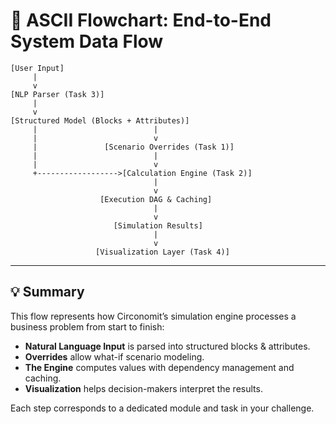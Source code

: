 
# 🧠 ASCII Flowchart: End-to-End System Data Flow

```
[User Input]
     |
     v
[NLP Parser (Task 3)]
     |
     v
[Structured Model (Blocks + Attributes)]
     |                          |
     |                          v
     |               [Scenario Overrides (Task 1)]
     |                          |
     |                          v
     +------------------>[Calculation Engine (Task 2)]
                                |
                                v
                    [Execution DAG & Caching]
                                |
                                v
                       [Simulation Results]
                                |
                                v
                   [Visualization Layer (Task 4)]
```

---

## 💡 Summary
This flow represents how Circonomit’s simulation engine processes a business problem from start to finish:

- **Natural Language Input** is parsed into structured blocks & attributes.
- **Overrides** allow what-if scenario modeling.
- **The Engine** computes values with dependency management and caching.
- **Visualization** helps decision-makers interpret the results.

Each step corresponds to a dedicated module and task in your challenge.
